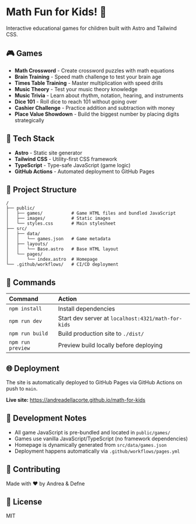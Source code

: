 # Math Fun for Kids! 🧮

Interactive educational games for children built with Astro and Tailwind CSS.

## 🎮 Games

- **Math Crossword** - Create crossword puzzles with math equations
- **Brain Training** - Speed math challenge to test your brain age
- **Times Table Training** - Master multiplication with speed drills
- **Music Theory** - Test your music theory knowledge
- **Music Trivia** - Learn about rhythm, notation, hearing, and instruments
- **Dice 101** - Roll dice to reach 101 without going over
- **Cashier Challenge** - Practice addition and subtraction with money
- **Place Value Showdown** - Build the biggest number by placing digits strategically

## 🚀 Tech Stack

- **Astro** - Static site generator
- **Tailwind CSS** - Utility-first CSS framework
- **TypeScript** - Type-safe JavaScript (game logic)
- **GitHub Actions** - Automated deployment to GitHub Pages

## 📁 Project Structure

```text
/
├── public/
│   ├── games/           # Game HTML files and bundled JavaScript
│   ├── images/          # Static images
│   └── styles.css       # Main stylesheet
├── src/
│   ├── data/
│   │   └── games.json   # Game metadata
│   ├── layouts/
│   │   └── Base.astro   # Base HTML layout
│   └── pages/
│       └── index.astro  # Homepage
└── .github/workflows/   # CI/CD deployment
```

## 🧞 Commands

| Command                   | Action                                           |
| :------------------------ | :----------------------------------------------- |
| `npm install`             | Install dependencies                             |
| `npm run dev`             | Start dev server at `localhost:4321/math-for-kids` |
| `npm run build`           | Build production site to `./dist/`               |
| `npm run preview`         | Preview build locally before deploying           |

## 🌐 Deployment

The site is automatically deployed to GitHub Pages via GitHub Actions on push to `main`.

**Live site:** https://andreadellacorte.github.io/math-for-kids

## 📝 Development Notes

- All game JavaScript is pre-bundled and located in `public/games/`
- Games use vanilla JavaScript/TypeScript (no framework dependencies)
- Homepage is dynamically generated from `src/data/games.json`
- Deployment happens automatically via `.github/workflows/pages.yml`

## 🤝 Contributing

Made with ❤️ by Andrea & Defne

## 📜 License

MIT
